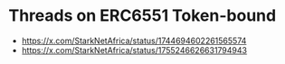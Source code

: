 # Threads on ERC6551 Token-bound
- https://x.com/StarkNetAfrica/status/1744694602261565574
- https://x.com/StarkNetAfrica/status/1755246626631794943